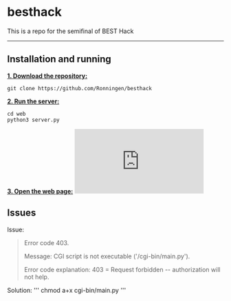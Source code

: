 # besthack

This is a repo for the semifinal of BEST Hack

***

## Installation and running

<ins>**1. Download the repository:**</ins>

```
git clone https://github.com/Ronningen/besthack
```

<ins>**2. Run the server:**</ins>

```
cd web
python3 server.py
```

<ins>**3. Open the web page:**</ins>
![](http://localhost:8000/main.html)

## Issues

Issue:
>Error code 403.
>
>Message: CGI script is not executable ('/cgi-bin/main.py').
>
>Error code explanation: 403 = Request forbidden -- authorization will not help.

Solution:
'''
chmod a+x cgi-bin/main.py
'''